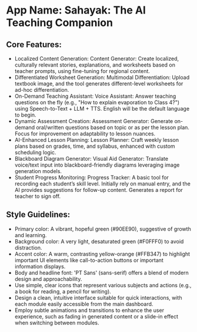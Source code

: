 # **App Name**: Sahayak: The AI Teaching Companion

## Core Features:

- Localized Content Generation: Content Generator: Create localized, culturally relevant stories, explanations, and worksheets based on teacher prompts, using fine-tuning for regional content.
- Differentiated Worksheet Generation: Multimodal Differentiation: Upload textbook image, and the tool generates different-level worksheets for ad-hoc differentiation.
- On-Demand Teaching Assistant: Voice Assistant: Answer teaching questions on the fly (e.g., "How to explain evaporation to Class 4?") using Speech-to-Text + LLM + TTS.  English will be the default language to begin.
- Dynamic Assessment Creation: Assessment Generator: Generate on-demand oral/written questions based on topic or as per the lesson plan. Focus for improvement on adaptability to lesson nuances.
- AI-Enhanced Lesson Planning: Lesson Planner: Craft weekly lesson plans based on grades, time, and syllabus, enhanced with custom scheduling logic.
- Blackboard Diagram Generator: Visual Aid Generator: Translate voice/text input into blackboard-friendly diagrams leveraging image generation models.
- Student Progress Monitoring: Progress Tracker: A basic tool for recording each student’s skill level. Initially rely on manual entry, and the AI provides suggestions for follow-up content. Generates a report for teacher to sign off.

## Style Guidelines:

- Primary color: A vibrant, hopeful green (#90EE90), suggestive of growth and learning.
- Background color: A very light, desaturated green (#F0FFF0) to avoid distraction.
- Accent color: A warm, contrasting yellow-orange (#FFB347) to highlight important UI elements like call-to-action buttons or important information displays.
- Body and headline font: 'PT Sans' (sans-serif) offers a blend of modern design and approachability.
- Use simple, clear icons that represent various subjects and actions (e.g., a book for reading, a pencil for writing).
- Design a clean, intuitive interface suitable for quick interactions, with each module easily accessible from the main dashboard.
- Employ subtle animations and transitions to enhance the user experience, such as fading in generated content or a slide-in effect when switching between modules.